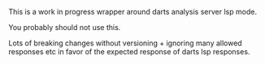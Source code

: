 This is a work in progress wrapper around darts analysis server lsp mode.

You probably should not use this.

Lots of breaking changes without versioning + ignoring many allowed responses etc in favor of the expected response of darts lsp responses.

